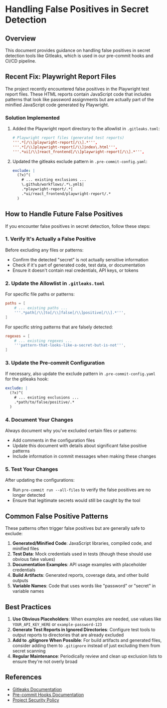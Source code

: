 # Handling False Positives in Secret Detection

## Overview

This document provides guidance on handling false positives in secret detection tools like Gitleaks, which is used in our pre-commit hooks and CI/CD pipeline.

## Recent Fix: Playwright Report Files

The project recently encountered false positives in the Playwright test report files. These HTML reports contain JavaScript code that includes patterns that look like password assignments but are actually part of the minified JavaScript code generated by Playwright.

### Solution Implemented

1. Added the Playwright report directory to the allowlist in `.gitleaks.toml`:
   ```toml
   # Playwright report files (generated test reports)
   '''.*[/\\]playwright-report[/\\].*''',
   '''.*[/\\]playwright-report[/\\]index\.html''',
   '''.*ui[/\\]react_frontend[/\\]playwright-report[/\\].*''',
   ```

2. Updated the gitleaks exclude pattern in `.pre-commit-config.yaml`:
   ```yaml
   exclude: |
     (?x)^(
       # ... existing exclusions ...
       \.github/workflows/.*\.yml$|
       .*playwright-report/.*|
       .*ui/react_frontend/playwright-report/.*
     )
   ```

## How to Handle Future False Positives

If you encounter false positives in secret detection, follow these steps:

### 1. Verify It's Actually a False Positive

Before excluding any files or patterns:
- Confirm the detected "secret" is not actually sensitive information
- Check if it's part of generated code, test data, or documentation
- Ensure it doesn't contain real credentials, API keys, or tokens

### 2. Update the Allowlist in `.gitleaks.toml`

For specific file paths or patterns:
```toml
paths = [
    # ... existing paths ...
    '''.*path[/\\]to[/\\]false[/\\]positive[/\\].*''',
]
```

For specific string patterns that are falsely detected:
```toml
regexes = [
    # ... existing regexes ...
    '''pattern-that-looks-like-a-secret-but-is-not''',
]
```

### 3. Update the Pre-commit Configuration

If necessary, also update the exclude pattern in `.pre-commit-config.yaml` for the gitleaks hook:
```yaml
exclude: |
  (?x)^(
    # ... existing exclusions ...
    .*path/to/false/positive/.*
  )
```

### 4. Document Your Changes

Always document why you've excluded certain files or patterns:
- Add comments in the configuration files
- Update this document with details about significant false positive patterns
- Include information in commit messages when making these changes

### 5. Test Your Changes

After updating the configurations:
- Run `pre-commit run --all-files` to verify the false positives are no longer detected
- Ensure that legitimate secrets would still be caught by the tool

## Common False Positive Patterns

These patterns often trigger false positives but are generally safe to exclude:

1. **Generated/Minified Code**: JavaScript libraries, compiled code, and minified files
2. **Test Data**: Mock credentials used in tests (though these should use obvious fake values)
3. **Documentation Examples**: API usage examples with placeholder credentials
4. **Build Artifacts**: Generated reports, coverage data, and other build outputs
5. **Variable Names**: Code that uses words like "password" or "secret" in variable names

## Best Practices

1. **Use Obvious Placeholders**: When examples are needed, use values like `YOUR_API_KEY_HERE` or `example-password-123`
2. **Generate Test Reports in Ignored Directories**: Configure test tools to output reports to directories that are already excluded
3. **Add to .gitignore When Possible**: For build artifacts and generated files, consider adding them to `.gitignore` instead of just excluding them from secret scanning
4. **Regular Maintenance**: Periodically review and clean up exclusion lists to ensure they're not overly broad

## References

- [Gitleaks Documentation](https://github.com/gitleaks/gitleaks)
- [Pre-commit Hooks Documentation](https://pre-commit.com/)
- [Project Security Policy](./secrets_management.md)
